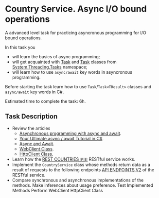 # Country Service. Async I/O bound operations

A advanced level task for practicing asyncronous programming for I/O bound operations.

In this task you 
- will learn the basics of async programming;
- will get acquainted with [Task](https://docs.microsoft.com/en-us/dotnet/api/system.threading.tasks.task?view=net-6.0) and [Task<TResult>](https://docs.microsoft.com/en-us/dotnet/api/system.threading.tasks.task-1?view=net-6.0) classes from [System.Threading.Tasks](https://docs.microsoft.com/en-us/dotnet/api/system.threading.tasks?view=net-6.0) namespace;
- will learn how to use `async/await` key words in asyncronous programming. 

Before starting the task learn how to use `Task`/`Task<TResult>` classes and `async/await` key words in C#.

Estimated time to complete the task: 6h.

## Task Description

 - Review the articles
    - [Asynchronous programming with async and await](https://docs.microsoft.com/en-us/dotnet/csharp/programming-guide/concepts/async/).
    - [Your Ultimate async / await Tutorial in C#](https://www.codingame.com/playgrounds/4240/your-ultimate-async-await-tutorial-in-c/introduction). 
    - [Async and Await](https://blog.stephencleary.com/2012/02/async-and-await.html).
    - [WebClient Class](https://docs.microsoft.com/en-us/dotnet/api/system.net.webclient?view=net-6.0).
    - [HttpClient Class](https://docs.microsoft.com/en-us/dotnet/api/system.net.http.httpclient?view=net-6.0).
 - Learn how the [REST COUNTRIES 🇵🇪](https://restcountries.com/#api-endpoints-v2) RESTful service works.
 - Implement the `CountryService` class whose methods return data as a result of requests to the following endpoints [API ENDPOINTS V2](https://restcountries.com/#api-endpoints-v2) of the RESTful service.
 - Compare synchronous and asynchronous implementations of the methods. Make inferences about usage preference.
Test Implemented Methods
Perform WebClient HttpClient Class


